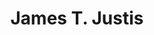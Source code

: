 ---
title: James T. Justis
aliases: 
  - /people/james-delisco-beeks
  - /people/delisco
  - /people/james-d-beeks
  - /people/james-beeks
other_names:
  - James Delisco Beeks
  - Delisco
  - James D. Beeks
  - James Beeks
layout: people
featured_image: 
featured_image_attr: 
featured_image_alt: 
featured_image_caption: 
birth_info:
  birth_name: James Beeks
details:
  IBDB: James T. Justis | james-t-justis-532383
  IMDb: James Delisco Beeks | nm1950470
Press:
- "Ross, Jacqueline. \"Singer finds approval in the footlights.\" The Florida Times-Union, City ed., sec. Lifestyle, 13 Aug. 1999, pp. E-1.": \media\news\Singer_finds_approval_in_the_footlights__Florida_Times-Union_The_Jacksonville_FL___August_13_1999__pE-1.pdf
---